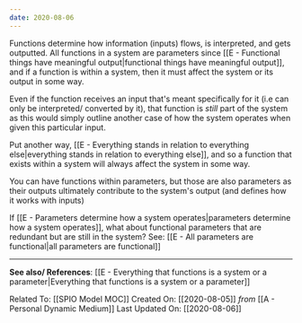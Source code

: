 ```yaml
---
date: 2020-08-06
---
```


Functions determine how information (inputs) flows, is interpreted, and gets outputted. All functions in a system are parameters since [[E - Functional things have meaningful output|functional things have meaningful output]], and if a function is within a system, then it must affect the system or its output in some way. 

Even if the function receives an input that's meant specifically for it (i.e can only be interpreted/ converted by it), that function is *still* part of the system as this would simply outline another case of how the system operates when given this particular input. 

Put another way, [[E - Everything stands in relation to everything else|everything stands in relation to everything else]], and so a function that exists within a system will always affect the system in some way. 

You can have functions within parameters, but those are also parameters as their outputs ultimately contribute to the system's output (and defines how it works with inputs)

If [[E - Parameters determine how a system operates|parameters determine how a system operates]], what about functional parameters that are redundant but are still in the system? See: [[E - All parameters are functional|all parameters are functional]]



---
**See also/ References**:
[[E - Everything that functions is a system or a parameter|Everything that functions is a system or a parameter]]

Related To: [[SPIO Model MOC]]
Created On: [[2020-08-05]] *from* [[A - Personal Dynamic Medium]]
Last Updated On: [[2020-08-06]]